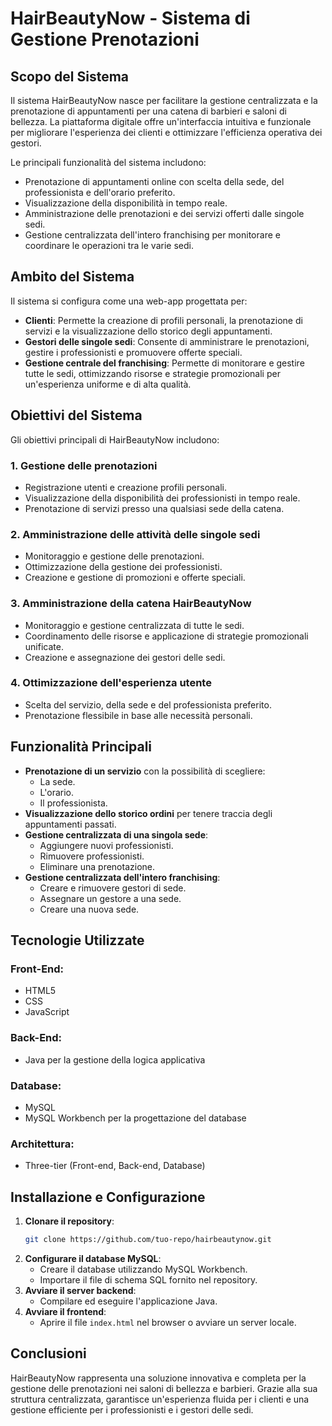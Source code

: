 # HairBeautyNow - Sistema di Gestione Prenotazioni

## Scopo del Sistema
Il sistema HairBeautyNow nasce per facilitare la gestione centralizzata e la prenotazione di appuntamenti per una catena di barbieri e saloni di bellezza. La piattaforma digitale offre un'interfaccia intuitiva e funzionale per migliorare l'esperienza dei clienti e ottimizzare l'efficienza operativa dei gestori.

Le principali funzionalità del sistema includono:
- Prenotazione di appuntamenti online con scelta della sede, del professionista e dell'orario preferito.
- Visualizzazione della disponibilità in tempo reale.
- Amministrazione delle prenotazioni e dei servizi offerti dalle singole sedi.
- Gestione centralizzata dell'intero franchising per monitorare e coordinare le operazioni tra le varie sedi.

## Ambito del Sistema
Il sistema si configura come una web-app progettata per:
- **Clienti**: Permette la creazione di profili personali, la prenotazione di servizi e la visualizzazione dello storico degli appuntamenti.
- **Gestori delle singole sedi**: Consente di amministrare le prenotazioni, gestire i professionisti e promuovere offerte speciali.
- **Gestione centrale del franchising**: Permette di monitorare e gestire tutte le sedi, ottimizzando risorse e strategie promozionali per un'esperienza uniforme e di alta qualità.

## Obiettivi del Sistema
Gli obiettivi principali di HairBeautyNow includono:

### 1. **Gestione delle prenotazioni**
- Registrazione utenti e creazione profili personali.
- Visualizzazione della disponibilità dei professionisti in tempo reale.
- Prenotazione di servizi presso una qualsiasi sede della catena.

### 2. **Amministrazione delle attività delle singole sedi**
- Monitoraggio e gestione delle prenotazioni.
- Ottimizzazione della gestione dei professionisti.
- Creazione e gestione di promozioni e offerte speciali.

### 3. **Amministrazione della catena HairBeautyNow**
- Monitoraggio e gestione centralizzata di tutte le sedi.
- Coordinamento delle risorse e applicazione di strategie promozionali unificate.
- Creazione e assegnazione dei gestori delle sedi.

### 4. **Ottimizzazione dell'esperienza utente**
- Scelta del servizio, della sede e del professionista preferito.
- Prenotazione flessibile in base alle necessità personali.

## Funzionalità Principali
- **Prenotazione di un servizio** con la possibilità di scegliere:
  - La sede.
  - L'orario.
  - Il professionista.
- **Visualizzazione dello storico ordini** per tenere traccia degli appuntamenti passati.
- **Gestione centralizzata di una singola sede**:
  - Aggiungere nuovi professionisti.
  - Rimuovere professionisti.
  - Eliminare una prenotazione.
- **Gestione centralizzata dell'intero franchising**:
  - Creare e rimuovere gestori di sede.
  - Assegnare un gestore a una sede.
  - Creare una nuova sede.

## Tecnologie Utilizzate
### **Front-End:**
- HTML5
- CSS
- JavaScript

### **Back-End:**
- Java per la gestione della logica applicativa

### **Database:**
- MySQL
- MySQL Workbench per la progettazione del database

### **Architettura:**
- Three-tier (Front-end, Back-end, Database)

## Installazione e Configurazione
1. **Clonare il repository**:
   ```bash
   git clone https://github.com/tuo-repo/hairbeautynow.git
   ```
2. **Configurare il database MySQL**:
   - Creare il database utilizzando MySQL Workbench.
   - Importare il file di schema SQL fornito nel repository.
3. **Avviare il server backend**:
   - Compilare ed eseguire l'applicazione Java.
4. **Avviare il frontend**:
   - Aprire il file `index.html` nel browser o avviare un server locale.

## Conclusioni
HairBeautyNow rappresenta una soluzione innovativa e completa per la gestione delle prenotazioni nei saloni di bellezza e barbieri. Grazie alla sua struttura centralizzata, garantisce un'esperienza fluida per i clienti e una gestione efficiente per i professionisti e i gestori delle sedi.

